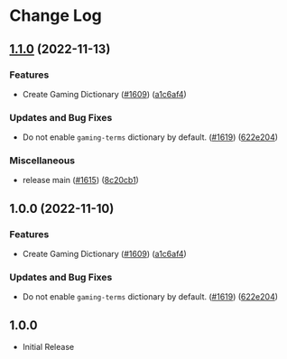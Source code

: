 # Change Log

## [1.1.0](https://github.com/LuizZak/cspell-dicts/compare/@cspell/dict-gaming-terms-v1.0.0...@cspell/dict-gaming-terms@1.1.0) (2022-11-13)


### Features

* Create Gaming Dictionary ([#1609](https://github.com/LuizZak/cspell-dicts/issues/1609)) ([a1c6af4](https://github.com/LuizZak/cspell-dicts/commit/a1c6af4196092e03ed6b3cf550b7b2185a2e7d1a))


### Updates and Bug Fixes

* Do not enable `gaming-terms` dictionary by default. ([#1619](https://github.com/LuizZak/cspell-dicts/issues/1619)) ([622e204](https://github.com/LuizZak/cspell-dicts/commit/622e2046c60ec11685fa6bbd51ec750cf36ab337))


### Miscellaneous

* release main ([#1615](https://github.com/LuizZak/cspell-dicts/issues/1615)) ([8c20cb1](https://github.com/LuizZak/cspell-dicts/commit/8c20cb186c0683008207540a7d6a2456d577b669))

## 1.0.0 (2022-11-10)


### Features

* Create Gaming Dictionary ([#1609](https://github.com/streetsidesoftware/cspell-dicts/issues/1609)) ([a1c6af4](https://github.com/streetsidesoftware/cspell-dicts/commit/a1c6af4196092e03ed6b3cf550b7b2185a2e7d1a))


### Updates and Bug Fixes

* Do not enable `gaming-terms` dictionary by default. ([#1619](https://github.com/streetsidesoftware/cspell-dicts/issues/1619)) ([622e204](https://github.com/streetsidesoftware/cspell-dicts/commit/622e2046c60ec11685fa6bbd51ec750cf36ab337))

## 1.0.0

- Initial Release
